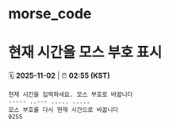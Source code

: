 # morse_code
# 현재 시간을 모스 부호 표시
<!-- MORSE_TIME_START -->
🗓️ **2025-11-02** | ⏰ **02:55 (KST)**

```
현재 시간을 입력하세요. 모스 부호로 바꿉니다
----- ..--- ..... .....
모스 부호를 다시 현재 시간으로 바꿉니다
0255
```
<!-- MORSE_TIME_END -->
